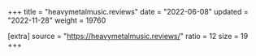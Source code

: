 +++
title = "heavymetalmusic.reviews"
date = "2022-06-08"
updated = "2022-11-28"
weight = 19760

[extra]
source = "https://heavymetalmusic.reviews/"
ratio = 12
size = 19
+++
